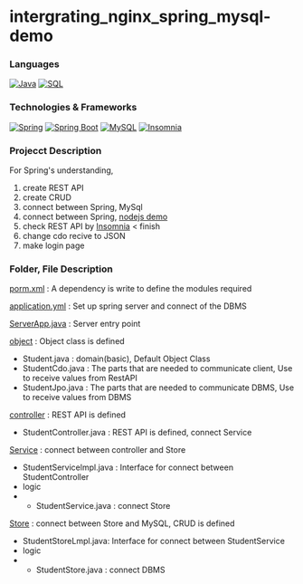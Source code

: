 # intergrating_nginx_spring_mysql-demo
### Languages
[![Java](https://img.shields.io/badge/Java-black?style=for-the-badge&logo=java)](https://github.com/parkgeounyoung/intergrating_nginx_spring_mysql-demo)
[![SQL](https://img.shields.io/badge/SQL-black?style=for-the-badge&logo=sql)](https://github.com/parkgeounyoung/intergrating_nginx_spring_mysql-demo)

### Technologies & Frameworks
[![Spring](https://img.shields.io/badge/spring-black?style=for-the-badge&logo=spring)](https://spring.io/)
[![Spring Boot](https://img.shields.io/badge/springboot-black?style=for-the-badge&logo=springboot)](https://spring.io/projects/spring-boot)
[![MySQL](https://img.shields.io/badge/MySQL-black?style=for-the-badge&logo=MySQL)](https://www.mysql.com/)
[![Insomnia](https://img.shields.io/badge/insomnia-black?style=for-the-badge&logo=insomnia)](https://insomnia.rest/)

### Projecct Description
For Spring's understanding, 
1. create REST API
2. create CRUD
3. connect between Spring, MySql 
4. connect between Spring, [nodejs demo](https://github.com/parkgeounyong/nodejs-demo)
5. check REST API by [Insomnia](https://www.google.com/search?q=Insomnia&ei=x4dnZPOcBoOAoATR1p3gAw&ved=0ahUKEwiznLf8y4H_AhUDAIgKHVFrBzwQ4dUDCA8&uact=5&oq=Insomnia&gs_lcp=Cgxnd3Mtd2l6LXNlcnAQAzILCAAQgAQQsQMQgwEyBQgAEIAEMgUIABCABDIFCC4QgAQyBQgAEIAEMgUIABCABDILCC4QgAQQxwEQ0QMyBQgAEIAEMggILhCABBDUAjIFCAAQgAQ6BAgAEEdKBAhBGABQtgJYtgJglgZoAHADeACAAXaIAXaSAQMwLjGYAQCgAQKgAQHIAQrAAQE&sclient=gws-wiz-serp) < finish
6. change cdo recive to JSON
7. make login page

### Folder, File Description
[porm.xml](https://github.com/parkgeounyoung/intergrating_nginx_spring_mysql-demo/blob/main/pom.xml) : A dependency is write to define the modules required

[application.yml](https://github.com/parkgeounyoung/intergrating_nginx_spring_mysql-demo/blob/main/src/main/resources/application.yml) : Set up spring server  and  connect of the DBMS

[ServerApp.java](https://github.com/parkgeounyoung/intergrating_nginx_spring_mysql-demo/blob/main/src/main/java/student/ServerApp.java) : Server entry point

[object](https://github.com/parkgeounyoung/intergrating_nginx_spring_mysql-demo/tree/main/src/main/java/student/object) : Object class is defined
- Student.java : domain(basic), Default Object Class
- StudentCdo.java : The parts that are needed to communicate client, Use to receive values from RestAPI
- StudentJpo.java : The parts that are needed to communicate DBMS, Use to receive values from DBMS

[controller](https://github.com/parkgeounyoung/intergrating_nginx_spring_mysql-demo/tree/main/src/main/java/student/controller) : REST API is defined
- StudentController.java : REST API is defined, connect Service

[Service](https://github.com/parkgeounyoung/intergrating_nginx_spring_mysql-demo/tree/main/src/main/java/student/Service) : connect between controller and Store
- StudentServicelmpl.java : Interface for connect between StudentController
- logic 
- - StudentService.java : connect Store

[Store](https://github.com/parkgeounyoung/intergrating_nginx_spring_mysql-demo/tree/main/src/main/java/student/Store) : connect between Store and MySQL,  CRUD is defined
- StudentStoreLmpl.java: Interface for connect between StudentService
- logic
- - StudentStore.java : connect DBMS

          
